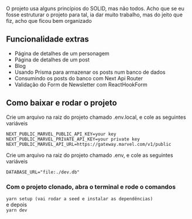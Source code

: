 <p>O projeto usa alguns princípios do SOLID, mas não todos. Acho que se eu fosse estruturar o projeto para tal, ia dar muito trabalho, mas do jeito que fiz, acho que ficou bem organizado</p>

## Funcionalidade extras

<ul>
  <li>Página de detalhes de um personagem</li>
  <li>Página de detalhes de um post</li>
  <li>Blog</li>
  <li>Usando Prisma para armazenar os posts num banco de dados</li>
  <li>Consumindo os posts do banco com Next Api Router</li>
  <li>Validação do Form de Newsletter com ReactHookForm</li>
</ul>

## Como baixar e rodar o projeto

<p>
 Crie um arquivo na raiz do projeto chamado .env.local, e cole as seguintes variáveis</p>

`NEXT_PUBLIC_MARVEL_PUBLIC_API_KEY=your key` <br />
`NEXT_PUBLIC_MARVEL_PRIVATE_API_KEY=your private key` <br />
`NEXT_PUBLIC_MARVEL_API_URL=https://gateway.marvel.com/v1/public`

<p>
 Crie um arquivo na raiz do projeto chamado .env, e cole as seguintes variáveis</p>

`DATABASE_URL="file:./dev.db"`

### Com o projeto clonado, abra o terminal e rode o comandos

<code>yarn setup (vai rodar a seed e instalar as dependências)</code> <br />
e depois <br />
<code>yarn dev</code>
